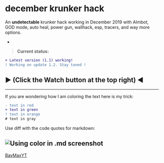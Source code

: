 # december krunker hack
 An **undetectable** krunker hack working in December 2019 with AImbot, GOD mode, auto heal, power gun, wallhack, esp, tracers, and way more options.

-
> **Current status:**
```diff
+ Latest version (1.1) working!
! Working on update 1.2. Stay tuned !
```
▶ (Click the Watch button at the top right) ◀
-





------------------------------------------------------------------
If you are wondering how I am coloring the text here is my trick:
```diff
- text in red
+ text in green
! text in orange
# text in gray
```
Use diff with the code quotes for markdown:

![Using color in .md screenshot](https://i.imgur.com/1R379g7.png)
------------------------------------------------------------------
[BayMaxYT](https://bit.ly/BayMaxYT)

